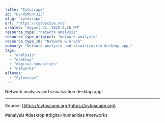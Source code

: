 ```yaml
---
title: "Cytoscape"
id: "DG-RSRCH-323"
slug: "cytoscape"
url: "https://cytoscape.org"
created: "August 31, 2025 6:26 PM"
resource_type: "network analysis"
resource_type_original: "network analysis"
resource_type_10: "Network & Graph"
summary: "Network analysis and visualization desktop app."
tags:
  - "analysis"
  - "desktop"
  - "digital-humanities"
  - "networks"
aliases:
  - "Cytoscape"
---
```


Network analysis and visualization desktop app.

---

Source: [https://cytoscape.org](https://cytoscape.org)

#analysis #desktop #digital-humanities #networks
